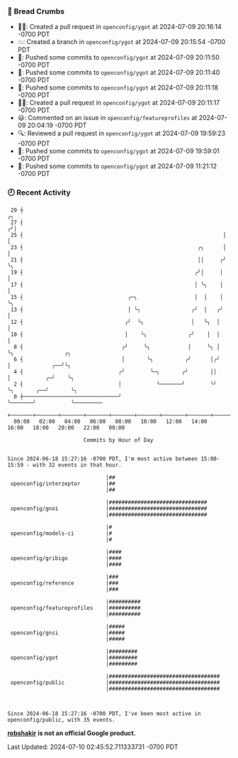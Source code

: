 ### 🍞 Bread Crumbs

 * ✍🏼: Created a pull request in `openconfig/ygot` at 2024-07-09 20:16:14 -0700 PDT
 * 💥: Created a branch in `openconfig/ygot` at 2024-07-09 20:15:54 -0700 PDT
 * 🚢: Pushed some commits to `openconfig/ygot` at 2024-07-09 20:11:50 -0700 PDT
 * 🚢: Pushed some commits to `openconfig/ygot` at 2024-07-09 20:11:40 -0700 PDT
 * 🚢: Pushed some commits to `openconfig/ygot` at 2024-07-09 20:11:18 -0700 PDT
 * ✍🏼: Created a pull request in `openconfig/ygot` at 2024-07-09 20:11:17 -0700 PDT
 * 😃: Commented on an issue in `openconfig/featureprofiles` at 2024-07-09 20:04:19 -0700 PDT
 * 🔍: Reviewed a pull request in  `openconfig/ygot` at 2024-07-09 19:59:23 -0700 PDT
 * 🚢: Pushed some commits to `openconfig/ygot` at 2024-07-09 19:59:01 -0700 PDT
 * 🚢: Pushed some commits to `openconfig/ygot` at 2024-07-09 11:21:12 -0700 PDT

### 🕘 Recent Activity
```
 29 ┼                                                                ╭╮
 27 ┤                                                               ╭╯│
 25 ┤                                                               │ │
 23 ┤                                                       ╭╮      │ │
 21 ┤                                                       ││     ╭╯ ╰╮
 19 ┤                                                      ╭╯│     │   │
 17 ┤                                                      │ ╰╮    │   │
 15 ┤                                 ╭─╮                  │  │    │   ╰╮
 13 ┤                                 │ ╰╮                ╭╯  │   ╭╯    │
 12 ┤                                ╭╯  ╰╮               │   ╰╮  │     │
 10 ┤                                │    ╰╮             ╭╯    │  │     │
  8 ┤                               ╭╯     ╰╮            │     ╰╮ │     ╰╮                ╭╮
  6 ┤                               │       ╰╮          ╭╯      │╭╯      │             ╭──╯╰╮
  4 ┤                              ╭╯        ╰─╮       ╭╯       ││       │           ╭─╯    ╰╮
  2 ┤                              │           ╰───────╯        ╰╯       ╰╮       ╭──╯       ╰╮
  0 ┼──────────────────────────────╯                                      ╰───────╯           ╰─────────
    +───────+───────+───────+───────+───────+───────+───────+───────+───────+───────+───────+───────+────
  00:00   02:00   04:00   06:00   08:00   10:00   12:00   14:00   16:00   18:00   20:00   22:00   00:00   

						Commits by Hour of Day


Since 2024-06-18 15:27:16 -0700 PDT, I'm most active between 15:00-15:59 - with 32 events in that hour.

```



```
                               |##
 openconfig/interzeptor        |##
                               |##

                               |###############################
 openconfig/gnoi               |###############################
                               |###############################

                               |#
 openconfig/models-ci          |#
                               |#

                               |####
 openconfig/gribigo            |####
                               |####

                               |###
 openconfig/reference          |###
                               |###

                               |##########
 openconfig/featureprofiles    |##########
                               |##########

                               |#####
 openconfig/gnsi               |#####
                               |#####

                               |#########
 openconfig/ygot               |#########
                               |#########

                               |###################################
 openconfig/public             |###################################
                               |###################################



Since 2024-06-18 15:27:16 -0700 PDT, I've been most active in openconfig/public, with 35 events.

```
**[robshakir](mailto:robjs@google.com) is not an official Google product.**  


Last Updated: 2024-07-10 02:45:52.711333731 -0700 PDT
